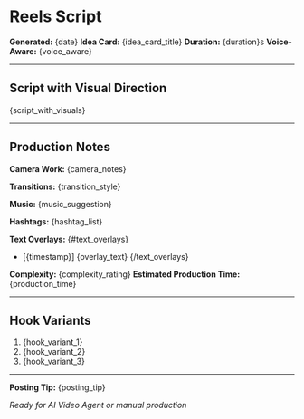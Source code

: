 # Reels Script

**Generated:** {date}
**Idea Card:** {idea_card_title}
**Duration:** {duration}s
**Voice-Aware:** {voice_aware}

---

## Script with Visual Direction

{script_with_visuals}

---

## Production Notes

**Camera Work:**
{camera_notes}

**Transitions:**
{transition_style}

**Music:**
{music_suggestion}

**Hashtags:**
{hashtag_list}

**Text Overlays:**
{#text_overlays}

- [{timestamp}] {overlay_text}
  {/text_overlays}

**Complexity:** {complexity_rating}
**Estimated Production Time:** {production_time}

---

## Hook Variants

1. {hook_variant_1}
2. {hook_variant_2}
3. {hook_variant_3}

---

**Posting Tip:** {posting_tip}

_Ready for AI Video Agent or manual production_
